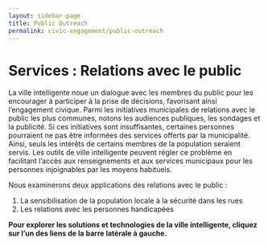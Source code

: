 ```yaml
---
layout: sidebar-page
title: Public Outreach
permalink: civic-engagement/public-outreach
---
```


# Services : Relations avec le public

La ville intelligente noue un dialogue avec les membres du public pour les encourager à participer à la prise de décisions, favorisant ainsi l’engagement civique. Parmi les initiatives municipales de relations avec le public les plus communes, notons les audiences publiques, les sondages et la publicité. Si ces initiatives sont insuffisantes, certaines personnes pourraient ne pas être informées des services offerts par la municipalité. Ainsi, seuls les intérêts de certains membres de la population seraient servis. Les outils de ville intelligente peuvent régler ce problème en facilitant l’accès aux renseignements et aux services municipaux pour les personnes injoignables par les moyens habituels.

Nous examinerons deux applications des relations avec le public :
1. La sensibilisation de la population locale à la sécurité dans les rues
2. Les relations avec les personnes handicapées

**Pour explorer les solutions et technologies de la ville intelligente, cliquez sur l’un des liens de la barre latérale à gauche.**
